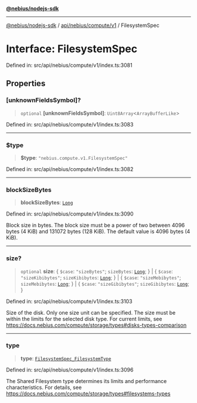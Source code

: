 [**@nebius/nodejs-sdk**](../../../../../README.md)

***

[@nebius/nodejs-sdk](../../../../../README.md) / [api/nebius/compute/v1](../README.md) / FilesystemSpec

# Interface: FilesystemSpec

Defined in: src/api/nebius/compute/v1/index.ts:3081

## Properties

### \[unknownFieldsSymbol\]?

> `optional` **\[unknownFieldsSymbol\]**: `Uint8Array`\<`ArrayBufferLike`\>

Defined in: src/api/nebius/compute/v1/index.ts:3083

***

### $type

> **$type**: `"nebius.compute.v1.FilesystemSpec"`

Defined in: src/api/nebius/compute/v1/index.ts:3082

***

### blockSizeBytes

> **blockSizeBytes**: [`Long`](../../../../../runtime/protos/core/classes/Long.md)

Defined in: src/api/nebius/compute/v1/index.ts:3090

Block size in bytes.
 The block size must be a power of two between 4096 bytes (4 KiB) and 131072 bytes (128 KiB).
 The default value is 4096 bytes (4 KiB).

***

### size?

> `optional` **size**: \{ `$case`: `"sizeBytes"`; `sizeBytes`: [`Long`](../../../../../runtime/protos/core/classes/Long.md); \} \| \{ `$case`: `"sizeKibibytes"`; `sizeKibibytes`: [`Long`](../../../../../runtime/protos/core/classes/Long.md); \} \| \{ `$case`: `"sizeMebibytes"`; `sizeMebibytes`: [`Long`](../../../../../runtime/protos/core/classes/Long.md); \} \| \{ `$case`: `"sizeGibibytes"`; `sizeGibibytes`: [`Long`](../../../../../runtime/protos/core/classes/Long.md); \}

Defined in: src/api/nebius/compute/v1/index.ts:3103

Size of the disk. Only one size unit can be specified.
 The size must be within the limits for the selected disk type.
 For current limits, see https://docs.nebius.com/compute/storage/types#disks-types-comparison

***

### type

> **type**: [`FilesystemSpec_FilesystemType`](../type-aliases/FilesystemSpec_FilesystemType.md)

Defined in: src/api/nebius/compute/v1/index.ts:3096

The Shared Filesystem type determines its limits and performance characteristics.
 For details, see https://docs.nebius.com/compute/storage/types#filesystems-types
